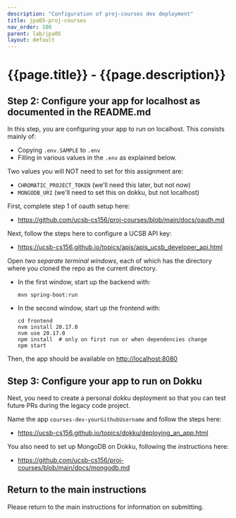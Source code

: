 ```yaml
---
description: "Configuration of proj-courses dev deployment"
title: jpa05-proj-courses
nav_order: 100
parent: lab/jpa05
layout: default
---
```


# {{page.title}} - {{page.description}}


## Step 2: Configure your app for localhost as documented in the README.md

In this step, you are configuring your app to run on localhost.  This consists mainly 
of:
* Copying `.env.SAMPLE` to `.env`
* Filling in various values in the `.env` as explained below.

Two values you will NOT need to set for this assignment are:
* `CHROMATIC_PROJECT_TOKEN` (we'll need this later, but not now)
* `MONGODB_URI` (we'll need to set this on dokku, but not localhost)

First, complete step 1 of oauth setup here:
* <https://github.com/ucsb-cs156/proj-courses/blob/main/docs/oauth.md>

Next, follow the steps here to configure a UCSB API key:
* <https://ucsb-cs156.github.io/topics/apis/apis_ucsb_developer_api.html>

Open *two separate terminal windows*, each of which has the directory where you cloned the repo as the current directory.

* In the first window, start up the backend with:
  ``` 
  mvn spring-boot:run
  ```
* In the second window, start up the frontend with:
  ```
  cd frontend
  nvm install 20.17.0
  nvm use 20.17.0
  npm install  # only on first run or when dependencies change
  npm start
  ```

Then, the app should be available on <http://localhost:8080>
     
## Step 3: Configure your app to run on Dokku
Next, you need to create a personal dokku deployment so that you can test future PRs during the legacy code project. 

Name the app `courses-dev-yourGithubUsername` and follow the steps here: 

* <https://ucsb-cs156.github.io/topics/dokku/deploying_an_app.html>

You also need to set up MongoDB on Dokku, following the instructions here: 

* <https://github.com/ucsb-cs156/proj-courses/blob/main/docs/mongodb.md>

## Return to the main instructions

Please return to the main instructions 
for information on submitting.
